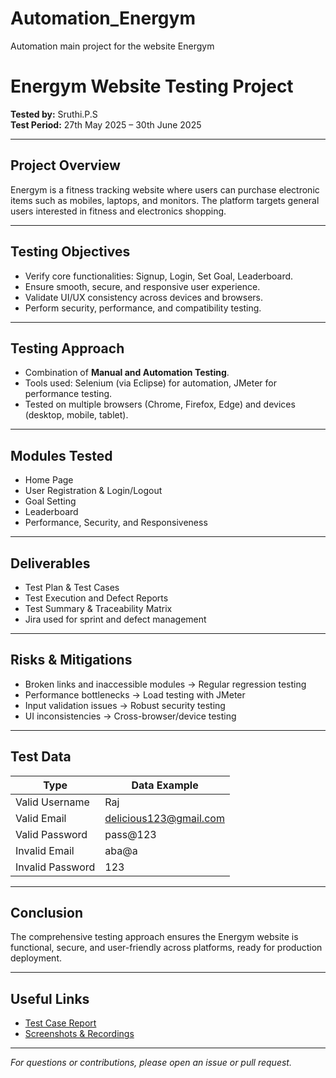 # Automation_Energym
Automation main project for the website Energym
# Energym Website Testing Project

**Tested by:** Sruthi.P.S  
**Test Period:** 27th May 2025 – 30th June 2025

---

## Project Overview

Energym is a fitness tracking website where users can purchase electronic items such as mobiles, laptops, and monitors. The platform targets general users interested in fitness and electronics shopping.

---

## Testing Objectives

- Verify core functionalities: Signup, Login, Set Goal, Leaderboard.
- Ensure smooth, secure, and responsive user experience.
- Validate UI/UX consistency across devices and browsers.
- Perform security, performance, and compatibility testing.

---

## Testing Approach

- Combination of **Manual and Automation Testing**.
- Tools used: Selenium (via Eclipse) for automation, JMeter for performance testing.
- Tested on multiple browsers (Chrome, Firefox, Edge) and devices (desktop, mobile, tablet).

---

## Modules Tested

- Home Page
- User Registration & Login/Logout
- Goal Setting
- Leaderboard
- Performance, Security, and Responsiveness

---

## Deliverables

- Test Plan & Test Cases
- Test Execution and Defect Reports
- Test Summary & Traceability Matrix
- Jira used for sprint and defect management

---

## Risks & Mitigations

- Broken links and inaccessible modules → Regular regression testing  
- Performance bottlenecks → Load testing with JMeter  
- Input validation issues → Robust security testing  
- UI inconsistencies → Cross-browser/device testing  

---

## Test Data

| Type             | Data Example                    |
|------------------|--------------------------------|
| Valid Username   | Raj                            |
| Valid Email      | delicious123@gmail.com         |
| Valid Password   | pass@123                      |
| Invalid Email    | aba@a                         |
| Invalid Password | 123                           |

---

## Conclusion

The comprehensive testing approach ensures the Energym website is functional, secure, and user-friendly across platforms, ready for production deployment.

---

## Useful Links

- [Test Case Report](https://docs.google.com/spreadsheets/d/1nhrf4FRfqOVPYfsSt9pMNuqU8RDk8GYk/edit?usp=drivesdk&ouid=104586634166496743984&rtpof=true&sd=true)  
- [Screenshots & Recordings](https://docs.google.com/presentation/d/1_1gKM0zY3wlufuZ6uSqCsFZblDHRZk-l/edit?usp=drivesdk&ouid=104586634166496743984&rtpof=true&sd=true)

---

*For questions or contributions, please open an issue or pull request.*
